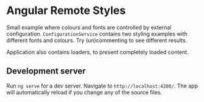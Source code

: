 # Angular Remote Styles
Small example where colours and fonts are controlled by external configuration. `ConfigurationService` contains two styling examples with different fonts and colours. Try (un)commenting to see different results.

Application also contains loaders, to present completely loaded content.


## Development server

Run `ng serve` for a dev server. Navigate to `http://localhost:4200/`. The app will automatically reload if you change any of the source files.